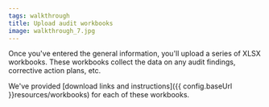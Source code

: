 ```yaml
---
tags: walkthrough
title: Upload audit workbooks
image: walkthrough_7.jpg
---
```


Once you've entered the general information, you'll upload a series of XLSX workbooks. These workbooks collect the data on any audit findings, corrective action plans, etc.

We've provided [download links and instructions]({{ config.baseUrl }}resources/workbooks) for each of these workbooks.
